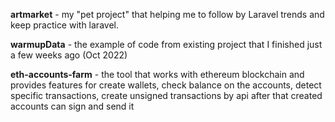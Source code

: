 **artmarket** - my "pet project" that helping me to follow by Laravel trends and keep practice with laravel.

**warmupData** - the example of code from existing project that I finished just a few weeks ago (Oct 2022)

**eth-accounts-farm** - the tool that works with ethereum blockchain and provides features for create wallets, check balance on the accounts, detect specific transactions, create unsigned transactions by api after that created accounts can sign and send it
